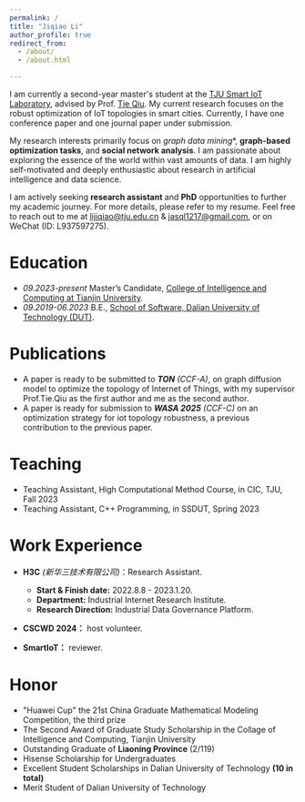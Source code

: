 ```yaml
---
permalink: /
title: "Jiqiao Li"
author_profile: true
redirect_from: 
  - /about/
  - /about.html

---
```




I am currently a second-year master's student at the [TJU Smart IoT Laboratory](https://smartiotlab.net/Home), advised by Prof.  [Tie Qiu](https://smartiotlab.net/Team). My current research focuses on the robust optimization of IoT topologies in smart cities. Currently, I have one conference paper and one journal paper under submission.

My research interests primarily focus on *graph data mining**, **graph-based optimization tasks**, and **social network analysis**. I am passionate about exploring the essence of the world within vast amounts of data. I am highly self-motivated and deeply enthusiastic about research in artificial intelligence and data science.

I am actively seeking **research assistant** and **PhD** opportunities to further my academic journey. For more details, please refer to my resume. Feel free to reach out to me at lijiqiao@tju.edu.cn & jasql1217@gmail.com, or on WeChat (ID: L937597275).

# Education

- *09.2023-present* Master’s Candidate, [College of Intelligence and Computing at Tianjin University](http://cic.tju.edu.cn).
- *09.2019-06.2023* B.E.,  [School of Software, Dalian University of Technology (DUT)](http://ss.dlut.edu.cn).

# Publications

- A paper is ready to be submitted to ***TON** (CCF-A)*, on graph diffusion model to optimize the topology of Internet of Things, with my supervisor Prof.Tie.Qiu as the first author and me as the second author.
- A paper is ready for submission to ***WASA 2025** (CCF-C)* on an optimization strategy for iot topology robustness, a previous contribution to the previous paper.

# Teaching

- Teaching Assistant, High Computational Method Course, in CIC, TJU, Fall 2023
- Teaching Assistant, C++ Programming, in SSDUT, Spring 2023

# Work Experience

- **H3C** *(新华三技术有限公司)*：Research Assistant.
  * **Start & Finish date:** 2022.8.8 - 2023.1.20.
  * **Department:** Industrial Internet Research Institute.
  * **Research Direction:** Industrial Data Governance Platform.

- **CSCWD 2024：** host volunteer.
- **SmartIoT：** reviewer.

# Honor

- "Huawei Cup" the 21st China Graduate Mathematical Modeling Competition, the third prize
- The Second Award of Graduate Study Scholarship in the Collage of Intelligence and Computing, Tianjin University
- Outstanding Graduate of **Liaoning Province** (2/119)
- Hisense Scholarship for Undergraduates
- Excellent Student Scholarships in Dalian University of Technology **(10 in total)**
- Merit Student of Dalian University of Technology
